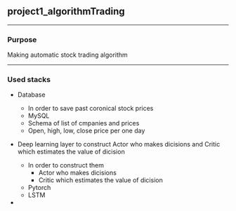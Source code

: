 ## project1_algorithmTrading


--------------
### Purpose
Making automatic stock trading algorithm



--------------
### Used stacks
+ Database
  + In order to save past coronical stock prices
  + MySQL
  + Schema of list of cmpanies and prices
  + Open, high, low, close price per one day

+ Deep learning layer to construct Actor who makes dicisions and Critic which estimates the value of dicision
  + In order to construct them
    + Actor who makes dicisions
    + Critic which estimates the value of dicision
  + Pytorch
  + LSTM

+ 
